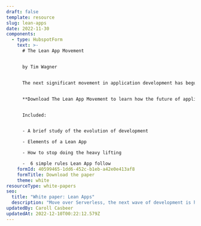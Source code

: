 ```yaml
---
draft: false
template: resource
slug: lean-apps
date: 2022-11-30
components:
  - type: HubspotForm
    text: >-
      # The Lean App Movement


      by Tim Wagner


      The next significant movement in application development has begun. 


      **Download The Lean App Movement to learn how the future of application development is actually about doing less.**


      Included:


      - A brief study of the evolution of development

      - Elements of a Lean App

      - How to stop doing the heavy lifting

      -  6 simple rules Lean App follow
    formId: 40599465-1dd6-452c-b1eb-a42e0e413af8
    formTitle: Download the paper
    theme: white
resourceType: white-papers
seo:
  title: "White paper: Lean Apps"
  description: "Move over Serverless, the next wave of development is here, and it's lean. "
updatedBy: Caroll Casbeer
updatedAt: 2022-12-10T00:22:12.579Z
---
```


